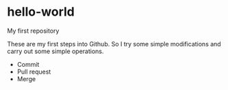 # hello-world
My first repository

These are my first steps into Github. So I try some simple modifications and carry out some simple operations.

*	Commit
*	Pull request
*	Merge

